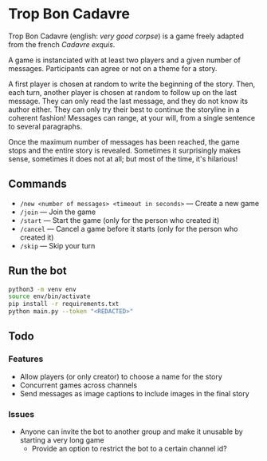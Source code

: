 # Trop Bon Cadavre

Trop Bon Cadavre (english: *very good corpse*) is a game freely adapted from the french *Cadavre exquis*.

A game is instanciated with at least two players and a given number of messages.
Participants can agree or not on a theme for a story.

A first player is chosen at random to write the beginning of the story.
Then, each turn, another player is chosen at random to follow up on the last message.
They can only read the last message, and they do not know its author either. They can only try their best to continue the storyline in a coherent fashion!
Messages can range, at your will, from a single sentence to several paragraphs.

Once the maximum number of messages has been reached, the game stops and the entire story is revealed.
Sometimes it surprisingly makes sense, sometimes it does not at all; but most of the time, it's hilarious!

## Commands

* `/new <number of messages> <timeout in seconds>` — Create a new game
* `/join` — Join the game
* `/start` — Start the game (only for the person who created it)
* `/cancel` — Cancel a game before it starts (only for the person who created it)
* `/skip` — Skip your turn

## Run the bot

```bash
python3 -m venv env
source env/bin/activate
pip install -r requirements.txt
python main.py --token "<REDACTED>"
```

## Todo

### Features

* Allow players (or only creator) to choose a name for the story
* Concurrent games across channels
* Send messages as image captions to include images in the final story

### Issues

* Anyone can invite the bot to another group and make it unusable by starting a very long game
  * Provide an option to restrict the bot to a certain channel id?
